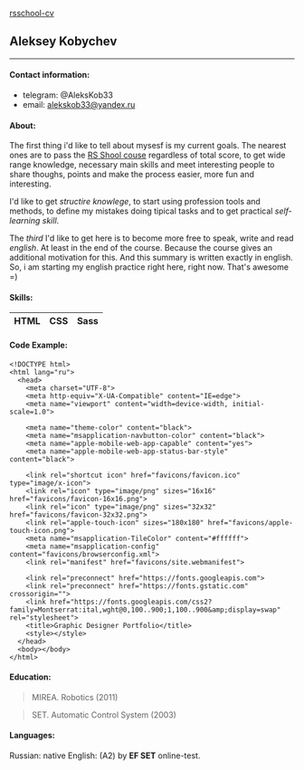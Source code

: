 [rsschool-cv](https://Alekskob33/github.io/rsschool-cv/cv)

## Aleksey Kobychev
***

#### Contact information:

+ telegram: @AleksKob33
+ email: alekskob33@yandex.ru

#### About:

The first thing i'd like to tell about mysesf is my current goals. 
The nearest ones are to pass the [RS Shool couse](https://github.com/rolling-scopes-school/tasks/tree/master/stage1#%D0%BD%D0%B5%D0%B4%D0%B5%D0%BB%D1%8F-1-15-%D0%BC%D0%B0%D1%80%D1%82%D0%B0-2022 "JS/Frontend-разработка") regardless of total score, to get wide range knowledge, necessary main skills and meet interesting people to share thoughs, points and make the process easier, more fun and interesting.

I'd like to get *structire knowlege*, to start using profession tools and methods, to define my mistakes doing tipical tasks and to get practical *self-learning skill*.

The *third* I'd like to get here is to become more free to speak, write and read *english*. At least in the end of the course. Because the course gives an additional motivation for this. And this summary is written exactly in english. So, i am starting my english practice right here, right now. That's awesome =)

#### Skills:

|HTML     |CSS      |Sass     |
|---------|---------|---------|

#### Code Example:

```
<!DOCTYPE html>
<html lang="ru">
  <head>
    <meta charset="UTF-8">
    <meta http-equiv="X-UA-Compatible" content="IE=edge">
    <meta name="viewport" content="width=device-width, initial-scale=1.0">

    <meta name="theme-color" content="black">
    <meta name="msapplication-navbutton-color" content="black">
    <meta name="apple-mobile-web-app-capable" content="yes">
    <meta name="apple-mobile-web-app-status-bar-style" content="black">

    <link rel="shortcut icon" href="favicons/favicon.ico" type="image/x-icon">
    <link rel="icon" type="image/png" sizes="16x16" href="favicons/favicon-16x16.png">
    <link rel="icon" type="image/png" sizes="32x32" href="favicons/favicon-32x32.png">
    <link rel="apple-touch-icon" sizes="180x180" href="favicons/apple-touch-icon.png">
    <meta name="msapplication-TileColor" content="#ffffff">
    <meta name="msapplication-config" content="favicons/browserconfig.xml">
    <link rel="manifest" href="favicons/site.webmanifest">

    <link rel="preconnect" href="https://fonts.googleapis.com">
    <link rel="preconnect" href="https://fonts.gstatic.com" crossorigin="">
    <link href="https://fonts.googleapis.com/css2?family=Montserrat:ital,wght@0,100..900;1,100..900&amp;display=swap" rel="stylesheet">
    <title>Graphic Designer Portfolio</title>
    <style></style>
  </head>
  <body></body>
</html>
```

#### Education:
> MIREA. Robotics (2011)

> SET. Automatic Control System (2003)

#### Languages:
Russian: native
English: (A2) by **EF SET** online-test.